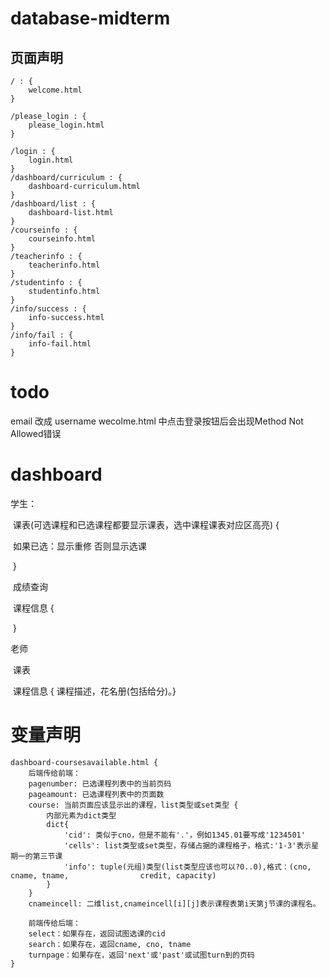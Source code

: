 # database-midterm

## 页面声明

```
/ : {
    welcome.html    
}

/please_login : {
    please_login.html
}

/login : {
	login.html
}
/dashboard/curriculum : {
  	dashboard-curriculum.html
}
/dashboard/list : {
  	dashboard-list.html
}
/courseinfo : {
  	courseinfo.html
}
/teacherinfo : {
  	teacherinfo.html
}
/studentinfo : {
  	studentinfo.html
}
/info/success : {
  	info-success.html
}
/info/fail : {
  	info-fail.html
}
```



# todo

email 改成 username
wecolme.html 中点击登录按钮后会出现Method Not Allowed错误


# dashboard

学生：

​	课表(可选课程和已选课程都要显示课表，选中课程课表对应区高亮) {

​		如果已选：显示重修 否则显示选课

​	}

​	成绩查询

​	课程信息 {

​	}

老师

​	课表

​	课程信息 { 课程描述，花名册(包括给分)。}

# 变量声明

```
dashboard-coursesavailable.html {
	后端传给前端：
	pagenumber: 已选课程列表中的当前页码
	pageamount: 已选课程列表中的页面数
	course: 当前页面应该显示出的课程，list类型或set类型 {
      	内部元素为dict类型
      	dict{
      		'cid': 类似于cno，但是不能有'.'，例如1345.01要写成'1234501'
      		'cells': list类型或set类型，存储占据的课程格子，格式:'1-3'表示星期一的第三节课
      		'info': tuple(元组)类型(list类型应该也可以?0..0),格式：(cno, cname, tname, 				credit, capacity)
      	}
	}
	cnameincell: 二维list,cnameincell[i][j]表示课程表第i天第j节课的课程名。

	前端传给后端：
	select：如果存在，返回试图选课的cid
	search：如果存在，返回cname, cno, tname
	turnpage：如果存在，返回'next'或'past'或试图turn到的页码
}
```
